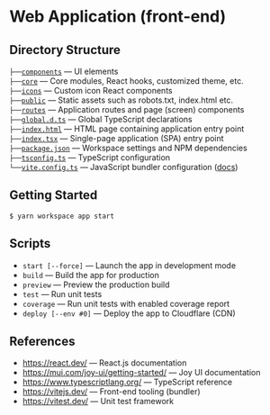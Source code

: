 # Web Application (front-end)

## Directory Structure

`├──`[`components`](./components) — UI elements<br>
`├──`[`core`](./core) — Core modules, React hooks, customized theme, etc.<br>
`├──`[`icons`](./icons) — Custom icon React components<br>
`├──`[`public`](./public) — Static assets such as robots.txt, index.html etc.<br>
`├──`[`routes`](./routes) — Application routes and page (screen) components<br>
`├──`[`global.d.ts`](./global.d.ts) — Global TypeScript declarations<br>
`├──`[`index.html`](./index.html) — HTML page containing application entry point<br>
`├──`[`index.tsx`](./index.tsx) — Single-page application (SPA) entry point<br>
`├──`[`package.json`](./package.json) — Workspace settings and NPM dependencies<br>
`├──`[`tsconfig.ts`](./tsconfig.json) — TypeScript configuration<br>
`└──`[`vite.config.ts`](./vite.config.ts) — JavaScript bundler configuration ([docs](https://vitejs.dev/config/))<br>

## Getting Started

```
$ yarn workspace app start
```

## Scripts

- `start [--force]` — Launch the app in development mode
- `build` — Build the app for production
- `preview` — Preview the production build
- `test` — Run unit tests
- `coverage` — Run unit tests with enabled coverage report
- `deploy [--env #0]` — Deploy the app to Cloudflare (CDN)

## References

- https://react.dev/ — React.js documentation
- https://mui.com/joy-ui/getting-started/ — Joy UI documentation
- https://www.typescriptlang.org/ — TypeScript reference
- https://vitejs.dev/ — Front-end tooling (bundler)
- https://vitest.dev/ — Unit test framework
